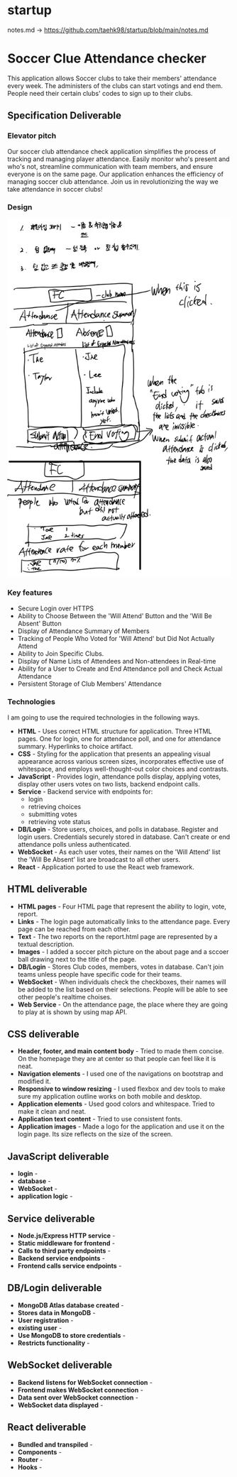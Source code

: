 # startup
notes.md -> https://github.com/taehk98/startup/blob/main/notes.md
# Soccer Clue Attendance checker

This application allows Soccer clubs to take their members' attendance every week. The administers of the clubs can start votings and end them. People need their certain clubs' codes to sign up to their clubs.

## Specification Deliverable

### Elevator pitch

Our soccer club attendance check application simplifies the process of tracking and managing player attendance. Easily monitor who's present and who's not, streamline communication with team members, and ensure everyone is on the same page. Our application enhances the efficiency of managing soccer club attendance. Join us in revolutionizing the way we take attendance in soccer clubs!

### Design

![Mock](KakaoTalk_20240116_223125682.jpg)

### Key features

- Secure Login over HTTPS
- Ability to Choose Between the 'Will Attend' Button and the 'Will Be Absent' Button
- Display of Attendance Summary of Members
- Tracking of People Who Voted for 'Will Attend' but Did Not Actually Attend
- Ability to Join Specific Clubs.
- Display of Name Lists of Attendees and Non-attendees in Real-time
- Ability for a User to Create and End Attendance poll and Check Actual Attendance
- Persistent Storage of Club Members' Attendance

### Technologies

I am going to use the required technologies in the following ways.

- **HTML** - Uses correct HTML structure for application. Three HTML pages. One for login, one for attendance poll, and one for attendance summary. Hyperlinks to choice artifact.
- **CSS** - Styling for the application that presents an appealing visual appearance across various screen sizes, incorporates effective use of whitespace, and employs well-thought-out color choices and contrasts.
- **JavaScript** - Provides login, attendance polls display, applying votes, display other users votes on two lists, backend endpoint calls.
- **Service** - Backend service with endpoints for:
  - login
  - retrieving choices
  - submitting votes
  - retrieving vote status
- **DB/Login** - Store users, choices, and polls in database. Register and login users. Credentials securely stored in database. Can't create or end attendance polls unless authenticated.
- **WebSocket** - As each user votes, their names on the 'Will Attend' list the 'Will Be Absent' list are broadcast to all other users.
- **React** - Application ported to use the React web framework.

## HTML deliverable



- **HTML pages** - Four HTML page that represent the ability to login, vote, report.
- **Links** - The login page automatically links to the attendance page. Every page can be reached from each other. 
- **Text** - The two reports on the report.html page are represented by a textual description.
- **Images** - I added a soccer pitch picture on the about page and a sccoer ball drawing next to the title of the page.
- **DB/Login** - Stores Club codes, members, votes in database. Can't join teams unless people have specific code for their teams.
- **WebSocket** - When individuals check the checkboxes, their names will be added to the list based on their selections. People will be able to see other people's realtime choises.
- **Web Service** - On the attendance page, the place where they are going to play at is shown by using map API.
## CSS deliverable



- **Header, footer, and main content body** - Tried to made them concise. On the homepage they are at center so that people can feel like it is neat.
- **Navigation elements** - I used one of the navigations on bootstrap and modified it.
- **Responsive to window resizing** - I used flexbox and dev tools to make sure my application outline works on both mobile and desktop.
- **Application elements** - Used good colors and whitespace. Tried to make it clean and neat.
- **Application text content** - Tried to use consistent fonts.
- **Application images** - Made a logo for the application and use it on the login page. Its size reflects on the size of the screen.

## JavaScript deliverable



- **login** - 
- **database** - 
- **WebSocket** - 
- **application logic** - 

## Service deliverable


- **Node.js/Express HTTP service** - 
- **Static middleware for frontend** - 
- **Calls to third party endpoints** - 
- **Backend service endpoints** - 
- **Frontend calls service endpoints** - 

## DB/Login deliverable



- **MongoDB Atlas database created** - 
- **Stores data in MongoDB** - 
- **User registration** - 
- **existing user** - 
- **Use MongoDB to store credentials** - 
- **Restricts functionality** - 

## WebSocket deliverable



- **Backend listens for WebSocket connection** -
- **Frontend makes WebSocket connection** - 
- **Data sent over WebSocket connection** - 
- **WebSocket data displayed** - 

## React deliverable


- **Bundled and transpiled** - 
- **Components** - 
- **Router** - 
- **Hooks** - 
